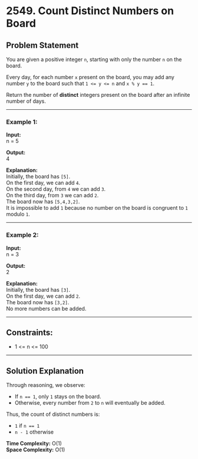 # 2549. Count Distinct Numbers on Board

## Problem Statement
You are given a positive integer `n`, starting with only the number `n` on the board.  

Every day, for each number `x` present on the board, you may add any number `y` to the board such that `1 <= y <= n` and `x % y == 1`.  

Return the number of **distinct** integers present on the board after an infinite number of days.

---

### Example 1:
**Input:**  
n = 5  

**Output:**  
4  

**Explanation:**  
Initially, the board has `[5]`.  
On the first day, we can add `4`.  
On the second day, from `4` we can add `3`.  
On the third day, from `3` we can add `2`.  
The board now has `[5,4,3,2]`.  
It is impossible to add `1` because no number on the board is congruent to `1` modulo `1`.  

---

### Example 2:
**Input:**  
n = 3  

**Output:**  
2  

**Explanation:**  
Initially, the board has `[3]`.  
On the first day, we can add `2`.  
The board now has `[3,2]`.  
No more numbers can be added.  

---

## Constraints:
- 1 <= n <= 100  

---

## Solution Explanation
Through reasoning, we observe:
- If `n == 1`, only `1` stays on the board.  
- Otherwise, every number from `2` to `n` will eventually be added.  

Thus, the count of distinct numbers is:
- `1` if `n == 1`  
- `n - 1` otherwise  

**Time Complexity:** O(1)  
**Space Complexity:** O(1)  
